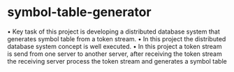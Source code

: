 # symbol-table-generator
•	Key task of this project is developing a distributed database system that generates symbol table from a token stream.
•	In this project the distributed database system concept is well executed. 
•	In this project a token stream is send from one server to another server, after receiving the token stream the receiving server process the token stream and generates a symbol table
